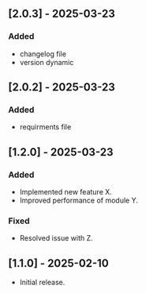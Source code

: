 ## [2.0.3] - 2025-03-23
### Added
- changelog file
- version dynamic

## [2.0.2] - 2025-03-23
### Added
- requirments file

## [1.2.0] - 2025-03-23
### Added
- Implemented new feature X.
- Improved performance of module Y.

### Fixed
- Resolved issue with Z.

## [1.1.0] - 2025-02-10
- Initial release.
